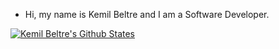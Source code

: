 - Hi, my name is Kemil Beltre and I am a Software Developer.

[![Kemil Beltre's Github States](https://github-readme-stats.vercel.app/api?username=kemilbeltre&show_icons=true&theme=dracula)](https://github.com/kemilbeltre/github-readme-stats)


